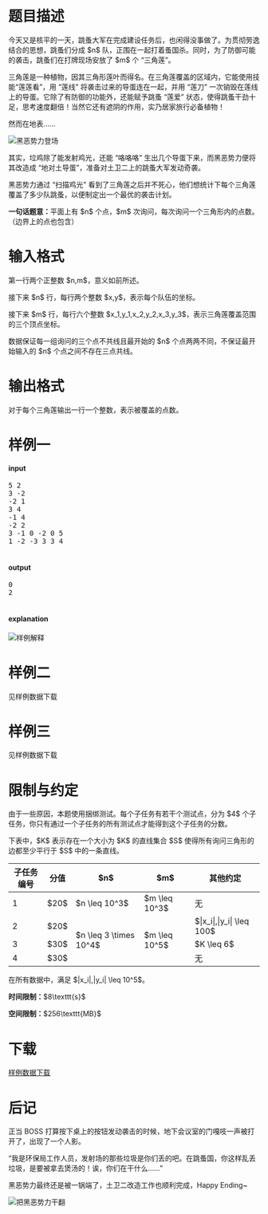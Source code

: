 # 题目描述

<p>今天又是核平的一天，跳蚤大军在完成建设任务后，也闲得没事做了。为贯彻劳逸结合的思想，跳蚤们分成 $n$ 队，正围在一起打着蚤国杀。同时，为了防御可能的袭击，跳蚤们在打牌现场安放了 $m$ 个 “三角莲”。</p>
<p>三角莲是一种植物，因其三角形莲叶而得名。在三角莲覆盖的区域内，它能使用技能“莲莲看”，用 “莲线” 将袭击过来的导蛋连在一起，并用 “莲刀” 一次销毁在莲线上的导蛋。它除了有防御的功能外，还能赋予跳蚤 “莲爱” 状态，使得跳蚤干劲十足，思考速度翻倍！当然它还有遮阴的作用，实乃居家旅行必备植物！</p>
<p>然而在地表……</p>
<p><img class="img-responsive center-block" src="//img.uoj.ac/problem/241/dark.jpg" alt="黑恶势力登场"/></p>
<p>其实，垃鸡除了能发射鸡光，还能 “咯咯咯” 生出几个导蛋下来，而黑恶势力便将其改造成 “地对土导蛋”，准备对土卫二上的跳蚤大军发动奇袭。</p>
<p>黑恶势力通过 “扫描鸡光” 看到了三角莲之后并不死心，他们想统计下每个三角莲覆盖了多少队跳蚤，以便制定出一个最优的袭击计划。</p>
<p><strong>一句话题意：</strong>平面上有 $n$ 个点，$m$ 次询问，每次询问一个三角形内的点数。（边界上的点也包含）</p>

# 输入格式


<p>第一行两个正整数 $n,m$，意义如前所述。</p>
<p>接下来 $n$ 行，每行两个整数 $x,y$，表示每个队伍的坐标。</p>
<p>接下来 $m$ 行，每行六个整数 $x_1,y_1,x_2,y_2,x_3,y_3$，表示三角莲覆盖范围的三个顶点坐标。</p>
<p>数据保证每一组询问的三个点不共线且最开始的 $n$ 个点两两不同，不保证最开始输入的 $n$ 个点之间不存在三点共线。</p>

# 输出格式


<p>对于每个三角莲输出一行一个整数，表示被覆盖的点数。</p>

# 样例一


<h4>input</h4>
<pre>5 2
3 -2 
-2 1 
3 4 
-1 4 
-2 2 
3 -1 0 -2 0 5 
1 -2 -3 3 3 4 

</pre>

<h4>output</h4>
<pre>0
2

</pre>

<h4>explanation</h4>
<p><img class="img-responsive center-block" src="//img.uoj.ac/problem/243/sample.png" alt="样例解释"/></p>

# 样例二


<p>见样例数据下载</p>

# 样例三


<p>见样例数据下载</p>

# 限制与约定


<p>由于一些原因，本题使用捆绑测试。每个子任务有若干个测试点，分为 $4$ 个子任务，你只有通过一个子任务的所有测试点才能得到这个子任务的分数。</p>
<p>下表中，$K$ 表示存在一个大小为 $K$ 的直线集合 $S$ 使得所有询问三角形的边都至少平行于 $S$ 中的一条直线。</p>
<div class="table-responsive">
<table class="table table-bordered table-text-center table-vertical-middle"><thead><tr><th>子任务编号</th>
<th>分值</th>
<th>$n$</th>
<th>$m$</th>
<th>其他约定</th>
</tr></thead><tbody><tr><td>1</td><td>$20$</td><td>$n \leq 10^3$</td><td>$m \leq 10^3$</td><td>无</td></tr><tr><td>2</td><td>$20$</td><td rowspan="3">$n \leq 3 \times 10^4$</td><td rowspan="3">$m \leq 10^5$</td><td>$|x_i|,|y_i| \leq 100$</td></tr><tr><td>3</td><td>$30$</td><td>$K \leq 6$</td></tr><tr><td>4</td><td>$30$</td><td>无</td></tr></tbody></table></div>



<p>在所有数据中，满足 $|x_i|,|y_i| \leq 10^5$。</p>
<p><strong>时间限制：</strong>$8\texttt{s}$</p>
<p><strong>空间限制：</strong>$256\texttt{MB}$</p>

# 下载


<p><a href="/download.php?type=problem&amp;id=243">样例数据下载</a></p>

# 后记


<p>正当 BOSS 打算按下桌上的按钮发动袭击的时候，地下会议室的门嘎吱一声被打开了，出现了一个人影。</p>
<p>“我是环保局工作人员，发射场的那些垃圾是你们丢的吧。在跳蚤国，你这样乱丢垃圾，是要被拿去煲汤的！诶，你们在干什么……”</p>
<p>黑恶势力最终还是被一锅端了，土卫二改造工作也顺利完成，Happy Ending~</p>
<p><img class="img-responsive center-block" src="//img.uoj.ac/problem/243/defeat.jpg" alt="把黑恶势力干翻"/></p>
